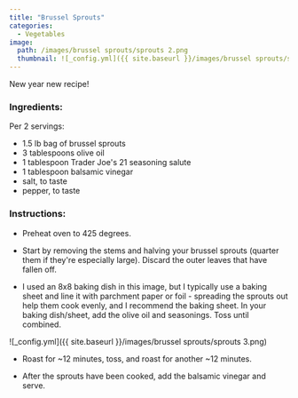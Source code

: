 ```yaml
---
title: "Brussel Sprouts"
categories:
  - Vegetables
image:
  path: /images/brussel sprouts/sprouts 2.png
  thumbnail: ![_config.yml]({{ site.baseurl }}/images/brussel sprouts/sprouts 1.png)
---
```


New year new recipe! 


### Ingredients:

Per 2 servings:

* 1.5 lb bag of brussel sprouts
* 3 tablespoons olive oil
* 1 tablespoon Trader Joe's 21 seasoning salute
* 1 tablespoon balsamic vinegar
* salt, to taste
* pepper, to taste


### Instructions:

* Preheat oven to 425 degrees.

* Start by removing the stems and halving your brussel sprouts (quarter them if they're especially large). Discard the outer leaves that have fallen off.

* I used an 8x8 baking dish in this image, but I typically use a baking sheet and line it with parchment paper or foil - spreading the sprouts out help them cook evenly, and I recommend the baking sheet. In your baking dish/sheet, add the olive oil and seasonings. Toss until combined.

![_config.yml]({{ site.baseurl }}/images/brussel sprouts/sprouts 3.png)

* Roast for ~12 minutes, toss, and roast for another ~12 minutes.

* After the sprouts have been cooked, add the balsamic vinegar and serve.

